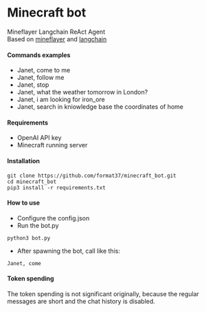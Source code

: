 # Minecraft bot
Mineflayer Langchain ReAct Agent  
Based on [mineflayer](https://github.com/PrismarineJS/mineflayer/tree/master/examples/python) and [langchain](https://python.langchain.com)
#### Commands examples
* Janet, come to me
* Janet, follow me  
* Janet, stop  
* Janet, what the weather tomorrow in London?  
* Janet, i am looking for iron_ore  
* Janet, search in kniowledge base the coordinates of home
#### Requirements
* OpenAI API key
* Minecraft running server
#### Installation
```
git clone https://github.com/format37/minecraft_bot.git
cd minecraft_bot
pip3 install -r requirements.txt
```
#### How to use
* Configure the config.json
* Run the bot.py
```
python3 bot.py
```
* After spawning the bot, call like this:
```
Janet, come
```
#### Token spending
The token spending is not significant originally, because the regular messages are short and the chat history is disabled.